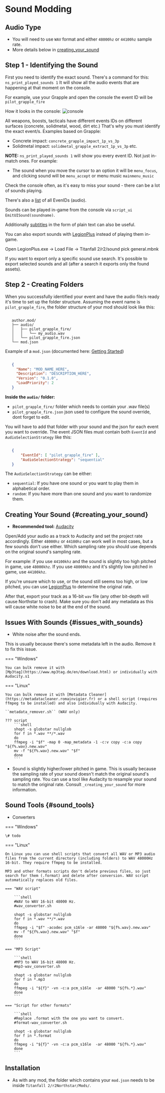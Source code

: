 # Sound Modding



## Audio Type

-  You will need to use ``WAV`` format and either ``48000hz`` or ``44100hz`` sample rate.
-  More details below in [creating_your_sound](#creating_your_sound)

## Step 1 - Identifying the Sound

First you need to identify the exact sound. There's a command for this:
``ns_print_played_sounds 1`` It will show all the audio events that
are happening at that moment on the console.

For example, use your Grapple and open the console the event ID will be
``pilot_grapple_fire``

How it looks in the console:
![console](https://raw.githubusercontent.com/rwynx/audio-overriding-northstar/main/Images/audioeventeample.png)

All weapons, boosts, tacticals have different events IDs on different surfaces (concrete, solidmetal, wood, dirt etc.)
That's why you must identify the exact event/s. Examples based on Grapple:

-  Concrete impact: ``concrete_grapple_impact_1p_vs_3p``
-  Solidmetal impact: ``solidmetal_grapple_extract_1p_vs_3p`` etc.


**NOTE:** ``ns_print_played_sounds 1`` will show you every event ID. Not
just in-match ones. For example:

- The sound when you move the cursor to an option it will be ``menu_focus``, and clicking sound will be ``menu_accept`` or menu music ``mainmenu_music``

Check the console often, as it's easy to miss your sound - there can be a lot of sounds playing.

There's also a [list](https://gist.github.com/begin-theadventure/84c46e803aa358b102d754ff992ae9e4) of all EvenIDs (audio).

Sounds can be played in-game from the console via ``script_ui EmitUISound(soundname)``.

Additionally [subtitles](https://gist.github.com/begin-theadventure/cf941af91cd158de4fde747ec78c2902) in the form of plain text can also be useful.

You can also export sounds with [LegionPlus](https://github.com/r-ex/LegionPlus) instead of playing them in-game.

Open LegionPlus.exe -> Load File -> Titanfall 2/r2/sound pick general.mbnk

If you want to export only a specific sound use search. It's possible to export selected sounds and all (after a search it exports only the found assets).

## Step 2 - Creating Folders

When you successfully identified your event and have the audio file/s
ready it's time to set up the folder structure.
Assuming the event name is ``pilot_grapple_fire``, the folder structure of your mod should look like this:

``` text
   
   author.mod/
   ├── audio/
   │   ├── pilot_grapple_fire/
   │   │   └── my_audio.wav
   │   └── pilot_grapple_fire.json
   └── mod.json
```

Example of a `mod.json` (documented here: [Getting Started](../gettingstarted.md))

```json

   {
     "Name": "MOD_NAME_HERE",
     "Description": "DESCRIPTION_HERE",
     "Version": "0.1.0",
     "LoadPriority": 2
   }
```

**Inside the ``audio/`` folder:**

- ``pilot_grapple_fire/`` folder which needs to contain your .wav file(s)
- ``pilot_grapple_fire.json`` json used to configure the sound override, dont forget to edit.

You will have to add that folder with your sound and the json for each event you want to override.
The event JSON files must contain both ``EventId`` and ``AudioSelectionStrategy`` like this:


``` json

   {
       "EventId": [ "pilot_grapple_fire" ],
       "AudioSelectionStrategy": "sequential"
   }
```

The ``AudioSelectionStrategy`` can be either:

- ``sequential``: If you have one sound or you want to play them in alphabetical order.
- ``random``: If you have more than one sound and you want to randomize them.

## Creating Your Sound {#creating_your_sound}

- **Recommended tool:** [Audacity](https://www.audacityteam.org/download/)

Open/Add your audio as a track to Audacity and set the project rate accordingly.
Either ``48000hz`` or ``44100hz`` can work well in most cases, but a few sounds don't use either. Which sampling rate you should use depends on the original sound's sampling rate.

For example: if you use ``44100khz`` and the sound is slightly too high pitched in game, use ``48000khz``. If you use ``48000khz`` and it's slightly low pitched in game, use ``44100khz``.

If you're unsure which to use, or the sound still seems too high, or low pitched, you can use [LegionPlus](https://github.com/r-ex/LegionPlus) to determine the original rate.

After that, export your track as a 16-bit ``wav`` file (any other bit-depth will cause Northstar to crash).
Make sure you don't add any metadata as this will cause white noise to be at the end of the sound.


## Issues With Sounds {#issues_with_sounds}

- White noise after the sound ends.

This is usually because there's some metadata left in the audio. Remove it to fix this issue.

=== "Windows"

    You can bulk remove it with
    [Mp3tag](https://www.mp3tag.de/en/download.html) or individually with
    Audacity.s1

=== "Linux"

    You can bulk remove it with [Metadata Cleaner](https://metadatacleaner.romainvigier.fr) or a shell script (requires ffmpeg to be installed) and also individually with Audacity.

    ``metadata_remover.sh`` (WAV only)

    ??? script
        ```shell
        shopt -s globstar nullglob
        for f in *.wav **/*.wav
        do
        ffmpeg -i "$f" -map 0 -map_metadata -1 -c:v copy -c:a copy "${f%.wav}.new.wav"
        mv -f "${f%.wav}.new.wav" "$f"
        done
        ```
            
- Sound is slightly higher/lower pitched in game. This is usually because the sampling rate of your sound doesn't match the original sound's sampling rate. You can use a tool like Audacity to resample your sound to match the original rate. Consult `_creating_your_sound` for more information.

## Sound Tools {#sound_tools}

- Converters

=== "Windows"

    \# todo

=== "Linux"

    On Linux you can use shell scripts that convert all WAV or MP3 audio files from the current directory (including folders) to WAV 48000Hz 16-bit. They require ffmpeg to be installed.

    MP3 and other formats scripts don't delete previous files, so just search for them (.format) and delete after conversion. WAV script automatically replaces old files.

    === "WAV script"

        ```shell
        #WAV to WAV 16-bit 48000 Hz.
        #wav_converter.sh

        shopt -s globstar nullglob
        for f in *.wav **/*.wav
        do
        ffmpeg -i "$f" -acodec pcm_s16le -ar 48000 "${f%.wav}.new.wav"
        mv -f "${f%.wav}.new.wav" "$f"
        done
        ```

    === "MP3 Script"

        ```shell
        #MP3 to WAV 16-bit 48000 Hz.
        #mp3-wav_converter.sh

        shopt -s globstar nullglob
        for f in *.mp3
        do
        ffmpeg -i "${f}" -vn -c:a pcm_s16le  -ar 48000 "${f%.*}.wav"
        done
        ```

    === "Script for other formats"

        ```shell
        #Replace .format with the one you want to convert.
        #format-wav_converter.sh

        shopt -s globstar nullglob
        for f in *.format
        do
        ffmpeg -i "${f}" -vn -c:a pcm_s16le  -ar 48000 "${f%.*}.wav"
        done
        ```

## Installation

-  As with any mod, the folder which contains your ``mod.json`` needs to be inside ``Titanfall 2/r2Northstar/Mods/``.

